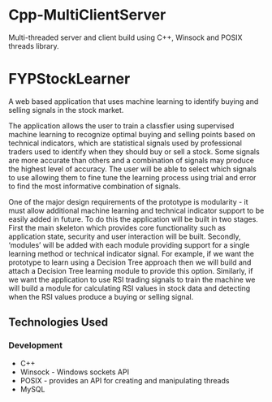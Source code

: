 # Cpp-MultiClientServer
Multi-threaded server and client build using C++, Winsock and POSIX threads library.

# FYPStockLearner
A web based application that uses machine learning to identify buying and selling signals in the stock market.

The application allows the user to train a classfier using supervised machine learning to recognize optimal buying and selling points based on technical indicators, which are statistical signals used by professional traders used to identify when they should buy or sell a stock. Some signals are more accurate than others and a combination of signals may produce the highest level of accuracy. The user will be able to select which signals to use allowing them to fine tune the learning process using trial and error to find the most informative combination of signals.

One of the major design requirements of the prototype is modularity - it must allow additional machine learning and technical indicator support to be easily added in future. To do this the application will be built in two stages. First the main skeleton which provides core functionality such as application state, security and user interaction will be built. Secondly, ‘modules’ will be added with each module providing support for a single learning method or technical indicator signal. For example, if we want the prototype to learn using a Decision Tree approach then we will build and attach a Decision Tree learning module to provide this option. Similarly, if we want the application to use RSI trading signals to train the machine we will build a module for calculating RSI values in stock data and detecting when the RSI values produce a buying or selling signal. 

## Technologies Used

### Development
* C++
* Winsock - Windows sockets API
* POSIX - provides an API for creating and manipulating threads
* MySQL
